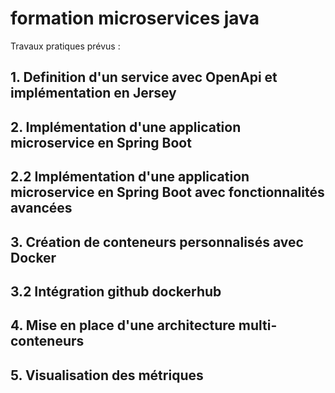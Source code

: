 # formation microservices java

Travaux pratiques prévus :

## 1. Definition d'un service avec OpenApi et implémentation en Jersey
## 2. Implémentation d'une application microservice en Spring Boot
## 2.2 Implémentation d'une application microservice en Spring Boot avec fonctionnalités avancées
## 3. Création de conteneurs personnalisés avec Docker
## 3.2 Intégration github dockerhub
## 4. Mise en place d'une architecture multi-conteneurs
## 5. Visualisation des métriques
